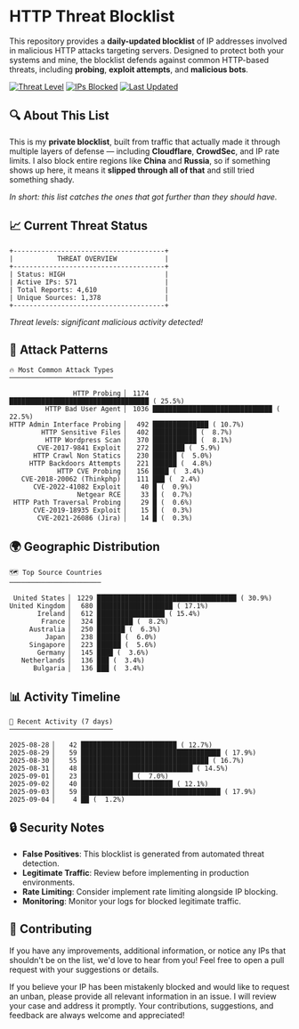 # HTTP Threat Blocklist

This repository provides a **daily-updated blocklist** of IP addresses involved in malicious HTTP attacks targeting servers. Designed to protect both your systems and mine, the blocklist defends against common HTTP-based threats, including **probing**, **exploit attempts**, and **malicious bots**.

[![Threat Level](https://img.shields.io/badge/Threat%20Level-HIGH-red)](.)
[![IPs Blocked](https://img.shields.io/badge/IPs%20Blocked-571-blue)](.)
[![Last Updated](https://img.shields.io/badge/Updated-2025--09--04-brightgreen)](.)

## 🔍 About This List

This is my **private blocklist**, built from traffic that actually made it through multiple layers of defense — including **Cloudflare**, **CrowdSec**, and IP rate limits. I also block entire regions like **China** and **Russia**, so if something shows up here, it means it **slipped through all of that** and still tried something shady.

*In short: this list catches the ones that got further than they should have.*

## 📈 Current Threat Status

```
+--------------------------------------+
|           THREAT OVERVIEW            |
+--------------------------------------+
| Status: HIGH                         |
| Active IPs: 571                      |
| Total Reports: 4,610                 |
| Unique Sources: 1,378                |
+--------------------------------------+
```

*Threat levels: significant malicious activity detected!*

## 🎯 Attack Patterns

```
🔥 Most Common Attack Types
──────────────────────────

                HTTP Probing ▏ 1174 ███████████████████████████████████ ( 25.5%)
         HTTP Bad User Agent ▏ 1036 ██████████████████████████████ ( 22.5%)
HTTP Admin Interface Probing ▏  492 ██████████████ ( 10.7%)
        HTTP Sensitive Files ▏  402 ███████████ (  8.7%)
         HTTP Wordpress Scan ▏  370 ███████████ (  8.1%)
       CVE-2017-9841 Exploit ▏  272 ████████ (  5.9%)
      HTTP Crawl Non Statics ▏  230 ██████ (  5.0%)
     HTTP Backdoors Attempts ▏  221 ██████ (  4.8%)
            HTTP CVE Probing ▏  156 ████ (  3.4%)
   CVE-2018-20062 (Thinkphp) ▏  111 ███ (  2.4%)
      CVE-2022-41082 Exploit ▏   40 █ (  0.9%)
                 Netgear RCE ▏   33 █ (  0.7%)
 HTTP Path Traversal Probing ▏   29 █ (  0.6%)
      CVE-2019-18935 Exploit ▏   15 █ (  0.3%)
       CVE-2021-26086 (Jira) ▏   14 █ (  0.3%)
```

## 🌍 Geographic Distribution

```
🗺️ Top Source Countries
───────────────────────

 United States ▏ 1229 ███████████████████████████████████ ( 30.9%)
United Kingdom ▏  680 ███████████████████ ( 17.1%)
       Ireland ▏  612 █████████████████ ( 15.4%)
        France ▏  324 █████████ (  8.2%)
     Australia ▏  250 ███████ (  6.3%)
         Japan ▏  238 ██████ (  6.0%)
     Singapore ▏  223 ██████ (  5.6%)
       Germany ▏  145 ████ (  3.6%)
   Netherlands ▏  136 ███ (  3.4%)
      Bulgaria ▏  136 ███ (  3.4%)
```

## 📊 Activity Timeline

```
📅 Recent Activity (7 days)
──────────────────────────

2025-08-28 ▏   42 ████████████████████████ ( 12.7%)
2025-08-29 ▏   59 ███████████████████████████████████ ( 17.9%)
2025-08-30 ▏   55 ████████████████████████████████ ( 16.7%)
2025-08-31 ▏   48 ████████████████████████████ ( 14.5%)
2025-09-01 ▏   23 █████████████ (  7.0%)
2025-09-02 ▏   40 ███████████████████████ ( 12.1%)
2025-09-03 ▏   59 ███████████████████████████████████ ( 17.9%)
2025-09-04 ▏    4 ██ (  1.2%)
```

## 🔒 Security Notes

- **False Positives**: This blocklist is generated from automated threat detection.
- **Legitimate Traffic**: Review before implementing in production environments.
- **Rate Limiting**: Consider implement rate limiting alongside IP blocking.
- **Monitoring**: Monitor your logs for blocked legitimate traffic.

## 🤝 Contributing

If you have any improvements, additional information, or notice any IPs that shouldn't be on the list, we'd love to hear from you! Feel free to open a pull request with your suggestions or details.

If you believe your IP has been mistakenly blocked and would like to request an unban, please provide all relevant information in an issue. I will review your case and address it promptly. Your contributions, suggestions, and feedback are always welcome and appreciated!